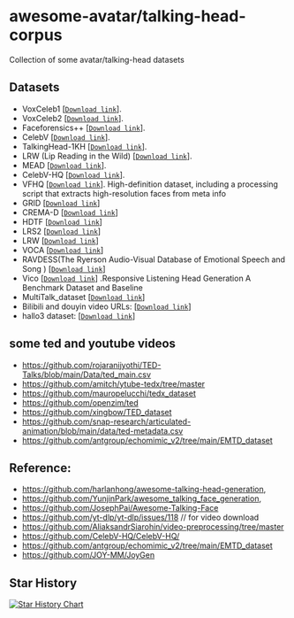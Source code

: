 # awesome-avatar/talking-head-corpus
Collection of some avatar/talking-head datasets

## Datasets

- VoxCeleb1 [[`Download link`](https://www.robots.ox.ac.uk/~vgg/data/voxceleb/vox1.html)].
- VoxCeleb2 [[`Download link`](https://www.robots.ox.ac.uk/~vgg/data/voxceleb/vox2.html)].
- Faceforensics++ [[`Download link`](https://github.com/ondyari/FaceForensics)].
- CelebV [[`Download link`](https://drive.google.com/file/d/1jQ6d76T5GQuvQH4dq8_Wq1T0cxvN0_xp/view)].
- TalkingHead-1KH [[`Download link`](https://github.com/deepimagination/TalkingHead-1KH)].
- LRW (Lip Reading in the Wild) [[`Download link`](https://www.robots.ox.ac.uk/~vgg/data/lip_reading/lrw1.html)].
- MEAD [[`Download link`](https://github.com/uniBruce/Mead)].
- CelebV-HQ [[`Download link`](https://github.com/CelebV-HQ/CelebV-HQ)].
- VFHQ [[`Download link`](https://liangbinxie.github.io/projects/vfhq/)]. High-definition dataset, including a processing script that extracts high-resolution faces from meta info
- GRID [[`Download link`](https://spandh.dcs.shef.ac.uk//avlombard/)]
- CREMA-D [[`Download link`](https://github.com/CheyneyComputerScience/CREMA-D)]
- HDTF [[`Download link`](https://github.com/MRzzm/HDTF)]
- LRS2 [[`Download link`](https://www.robots.ox.ac.uk/~vgg/data/lip_reading/lrs2.html)]
- LRW [[`Download link`](https://www.robots.ox.ac.uk/~vgg/data/lip_reading/lrw1.html)]
- VOCA [[`Download link`](https://voca.is.tue.mpg.de/)]
- RAVDESS(The Ryerson Audio-Visual Database of Emotional Speech and Song ) [[`Download link`](https://zenodo.org/records/1188976#.Xpaa3i-caAP)]
- Vico  [[`Download link`](https://project.mhzhou.com/vico/)] .Responsive Listening Head Generation
A Benchmark Dataset and Baseline
- MultiTalk_dataset  [[`Download link`](https://github.com/postech-ami/MultiTalk/tree/main/MultiTalk_dataset)]
- Bilibili and douyin video URLs: [[`Download link`](https://drive.google.com/drive/folders/1d9MVmYhdlVoIdSL05N0IIKma2kih6cUq?dmr=1&ec=wgc-drive-hero-goto)]
- hallo3 dataset: [[`Download link`](https://huggingface.co/datasets/fudan-generative-ai/hallo3_training_data)]

## some ted and youtube videos
- https://github.com/rojaranijyothi/TED-Talks/blob/main/Data/ted_main.csv
- https://github.com/amitch/ytube-tedx/tree/master
- https://github.com/mauropelucchi/tedx_dataset
- https://github.com/openzim/ted
- https://github.com/xingbow/TED_dataset
- https://github.com/snap-research/articulated-animation/blob/main/data/ted-metadata.csv
- https://github.com/antgroup/echomimic_v2/tree/main/EMTD_dataset


## Reference:
- https://github.com/harlanhong/awesome-talking-head-generation, 
- https://github.com/YunjinPark/awesome_talking_face_generation, 
- https://github.com/JosephPai/Awesome-Talking-Face
- https://github.com/yt-dlp/yt-dlp/issues/118 // for video download
- https://github.com/AliaksandrSiarohin/video-preprocessing/tree/master
- https://github.com/CelebV-HQ/CelebV-HQ/
- https://github.com/antgroup/echomimic_v2/tree/main/EMTD_dataset
- https://github.com/JOY-MM/JoyGen

## Star History

[![Star History Chart](https://api.star-history.com/svg?repos=taichuai/awesome-talking-head-corpus&type=Date)](https://star-history.com/#taichuai/awesome-talking-head-corpus&Date)
